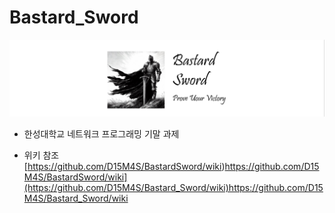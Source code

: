 # Bastard_Sword

![title](readmeResource/Title.png)

+ 한성대학교 네트워크 프로그래밍 기말 과제

+ 위키 참조
[https://github.com/D15M4S/BastardSword/wiki)https://github.com/D15M4S/BastardSword/wiki](https://github.com/D15M4S/Bastard_Sword/wiki)https://github.com/D15M4S/Bastard_Sword/wiki
